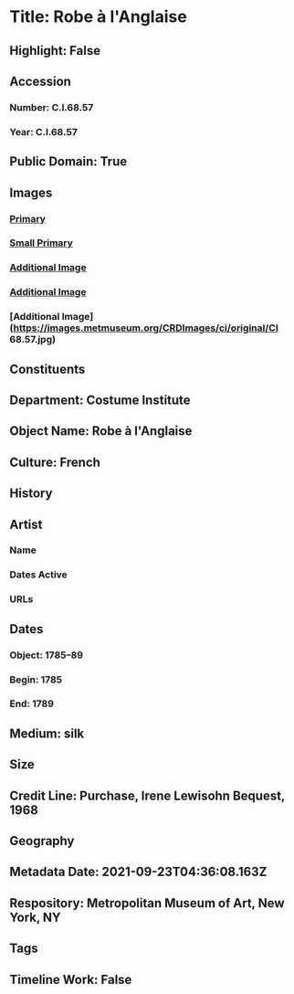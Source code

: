 # Title: Robe à l'Anglaise
## Highlight: False
## Accession
### Number: C.I.68.57
### Year: C.I.68.57
## Public Domain: True
## Images
### [Primary](https://images.metmuseum.org/CRDImages/ci/original/CI68.57_TQL.jpg)
### [Small Primary](https://images.metmuseum.org/CRDImages/ci/web-large/CI68.57_TQL.jpg)
### [Additional Image](https://images.metmuseum.org/CRDImages/ci/original/CI68.57_B.jpg)
### [Additional Image](https://images.metmuseum.org/CRDImages/ci/original/CI68.57_d.jpg)
### [Additional Image](https://images.metmuseum.org/CRDImages/ci/original/CI 68.57.jpg)
## Constituents
## Department: Costume Institute
## Object Name: Robe à l'Anglaise
## Culture: French
## History
## Artist
### Name
### Dates Active
### URLs
## Dates
### Object: 1785–89
### Begin: 1785
### End: 1789
## Medium: silk
## Size
## Credit Line: Purchase, Irene Lewisohn Bequest, 1968
## Geography
## Metadata Date: 2021-09-23T04:36:08.163Z
## Respository: Metropolitan Museum of Art, New York, NY
## Tags
## Timeline Work: False